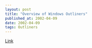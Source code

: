 ```yaml
---
layout: post
title: "Overview of Windows Outliners"
published_at: 2002-04-09
date: 2002-04-09
tags: Outliners
---
```


[Link](http://john.redmood.com/organizers.html)  